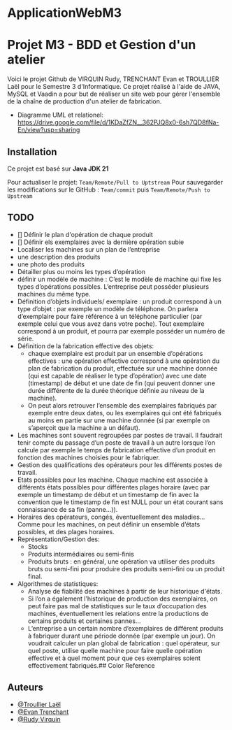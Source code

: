 # ApplicationWebM3

# Projet M3 - BDD et Gestion d'un atelier

Voici le projet Github de VIRQUIN Rudy, TRENCHANT Evan et TROULLIER Laël pour le Semestre 3 d'Informatique. Ce projet réalisé à l'aide de JAVA, MySQL et Vaadin a pour but de réaliser un site web pour gérer l'ensemble de la chaîne de production d'un atelier de fabrication.

 - Diagramme UML et relationel: https://drive.google.com/file/d/1KDaZfZN__362PJQ8x0-6sh7QD8fNa-En/view?usp=sharing

## Installation

Ce projet est basé sur **Java JDK 21**

Pour actualiser le projet: `Team/Remote/Pull to Uptstream`
Pour sauvegarder les modifications sur le GitHub : `Team/commit` puis `Team/Remote/Push to Upstream` 

## TODO

- [] Définir le plan d'opération de chaque produit
- [] Définir els exemplaires avec la dernière opération subie 
- Localiser les machines sur un plan de l’entreprise
- une description des produits
- une photo des produits
- Détailler plus ou moins les types d’opération
- définir un modèle de machine : C’est le modèle de machine qui fixe les types d’opérations possibles. L’entreprise peut posséder plusieurs machines du même type.
- Définition d’objets individuels/ exemplaire : un produit correspond à un type d’objet : par exemple un modèle de téléphone. On parlera d’exemplaire pour faire référence à un téléphone particulier (par exemple celui que vous avez dans votre poche). Tout exemplaire correspond à un produit, et pourra par exemple posséder un numéro de série.
- Définition de la fabrication effective des objets: 
	- chaque exemplaire est produit par un ensemble d’opérations effectives : une opération effective correspond à une opération du plan de fabrication du produit, effectuée sur une machine donnée (qui est capable de réaliser le type d’opération) avec une date (timestamp) de début et une date de fin (qui peuvent donner une durée différente de la durée théorique définie au niveau de la machine).
	- On peut alors retrouver l’ensemble des exemplaires fabriqués par exemple entre deux dates, ou les exemplaires qui ont été fabriqués au moins en partie sur une machine donnée (si par exemple on s’aperçoit que la machine a un défaut).
- Les machines sont souvent regroupées par postes de travail. Il faudrait tenir compte du passage d’un poste de travail à un autre lorsque l’on calcule par exemple le temps de fabrication effective d’un produit en fonction des machines choisies pour le fabriquer.
- Gestion des qualifications des opérateurs pour les différents postes de travail.
- Etats possibles pour les machine. Chaque machine est associée à différents états possibles pour différentes plages horaire (avec par exemple un timestamp de début et un timestamp de fin avec la convention que le timestamp de fin est NULL pour un état courant sans connaissance de sa fin (panne...)).
- Horaires des opérateurs, congés, éventuellement des maladies... Comme pour les machines, on peut définir un ensemble d’états possibles, et des plages horaires.
- Représentation/Gestion des:
	- Stocks
	- Produits intermédiaires ou semi-finis
	- Produits bruts : en général, une opération va utiliser des produits bruts ou semi-fini pour produire des produits semi-fini ou un produit final.
- Algorithmes de statistiques:
	- Analyse de fiabilité des machines à partir de leur historique d'états.
	- Si l’on a également l’historique de production des exemplaires, on peut faire pas mal de statistiques sur le taux d’occupation des machines, éventuellement les relations entre la productions de certains produits et certaines pannes...
	- L’entreprise a un certain nombre d’exemplaires de différent produits à fabriquer durant une période donnée (par exemple un jour). On voudrait calculer un plan global de fabrication : quel opérateur, sur quel poste, utilise quelle machine pour faire quelle opération effective et à quel moment pour que ces exemplaires soient effectivement fabriqués.## Color Reference


## Auteurs
- [@Troullier Laël](https://github.com/ltroullier01)
- [@Evan Trenchant](https://github.com/EvanTrenchant)
- [@Rudy Virquin](https://github.com/Lypris)

